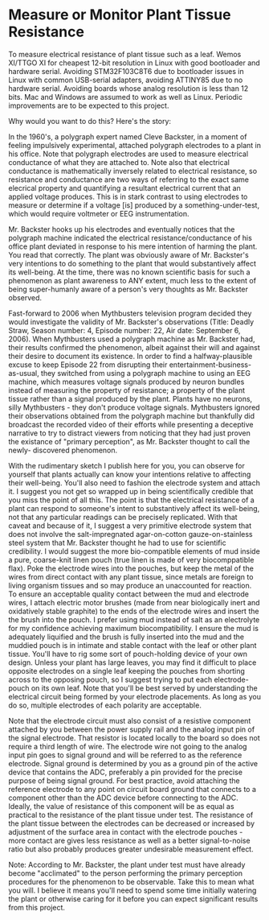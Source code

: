 # Measure or Monitor Plant Tissue Resistance

To measure electrical resistance of plant tissue such as a leaf.  Wemos XI/TTGO XI for cheapest 12-bit resolution in 
Linux with good bootloader and hardware serial.  Avoiding STM32F103C8T6 due to bootloader issues in Linux with common 
USB-serial adapters, avoiding ATTINY85 due to no hardware serial.  Avoiding boards whose analog resolution is less than 
12 bits.  Mac and Windows are assumed to work as well as Linux.  Periodic improvements are to be expected to this 
project.

Why would you want to do this?  Here's the story:

In the 1960's, a polygraph expert named Cleve Backster, in a moment of feeling impulsively experimental, attached 
polygraph electrodes to a plant in his office.  Note that polygraph electrodes are used to measure electrical 
conductance of what they are attached to.  Note also that electrical conductance is mathematically inversely related to 
electrical resistance, so resistance and conductance are two ways of referring to the exact same elecrical property and 
quantifying a resultant electrical current that an applied voltage produces.  This is in stark contrast to using 
electrodes to measure or determine if a voltage [is] produced by a something-under-test, which would require voltmeter 
or EEG instrumentation.

Mr. Backster hooks up his electrodes and eventually notices that the polygraph machine indicated the electrical
resistance/conductance of his office plant deviated in response to his mere intention of harming the plant.  You read 
that correctly.  The plant was obviously aware of Mr. Backster's very intentions to do something to the plant that would 
substantively affect its well-being.  At the time, there was no known scientific basis for such a phenomenon as plant 
awareness to ANY extent, much less to the extent of being super-humanly aware of a person's very thoughts as Mr. 
Backster observed.

Fast-forward to 2006 when Mythbusters television program decided they would investigate the validity of Mr. Backster's 
observations (Title: Deadly Straw, Season number: 4, Episode number: 22, Air date: September 6, 2006).  When Mythbusters
used a polygraph machine as Mr. Backster had, their results confirmed the phenomenon, albeit against their will and 
against their desire to document its existence.  In order to find a halfway-plausible excuse to keep Episode 22 from 
disrupting their entertainment-business-as-usual, they switched from using a polygraph machine to using an EEG machine, 
which measures voltage signals produced by neuron bundles instead of measuring the property of resistance; a property
of the plant tissue rather than a signal produced by the plant.  Plants have no neurons, silly Mythbusters - they don't
produce voltage signals.  Mythbusters ignored their observations obtained from the polygraph machine but thankfully did 
broadcast the recorded video of their efforts while presenting a deceptive narrative to try to distract viewers from 
noticing that they had just proven the existance of "primary perception", as Mr. Backster thought to call the newly-
discovered phenomenon.

With the rudimentary sketch I publish here for you, you can observe for yourself that plants actually can know your 
intentions relative to affecting their well-being.  You'll also need to fashion the electrode system and attach it.  I 
suggest you not get so wrapped up in being scientifically credible that you miss the point of all this.  The point is 
that the electrical resistance of a plant can respond to someone's intent to substantively affect its well-being, not 
that any particular readings can be precisely replicated.  With that caveat and because of it, I suggest a very 
primitive electrode system that does not involve the salt-impregnated agar-on-cotton gauze-on-stainless steel system 
that Mr. Backster thought he had to use for scientific credibility.  I would suggest the more bio-compatible elements of 
mud inside a pure, coarse-knit linen pouch (true linen is made of very biocomppatible flax).  Poke the electrode wires 
into the pouches, but keep the metal of the wires from direct contact with any plant tissue, since metals are foreign to 
living organism tissues and so may produce an unaccounted for reaction.  To ensure an acceptable quality contact between 
the mud and electrode wires, I attach electric motor brushes (made from near biologically inert and oxidatively stable 
graphite) to the ends of the electrode wires and insert the the brush into the pouch. I prefer using mud instead of salt 
as an electrolyte for my confidence achieving maximum biocompatibility.  I ensure the mud is adequately liquified and 
the brush is fully inserted into the mud and the muddied pouch is in intimate and stable contact with the leaf or other 
plant tissue.  You'll have to rig some sort of pouch-holding device of your own design.  Unless your plant has large 
leaves, you may find it difficult to place opposite electrodes on a single leaf keeping the pouches from shorting across
to the opposing pouch, so I suggest trying to put each electrode-pouch on its own leaf.  Note that you'll be best served
by understanding the electrical circuit being formed by your electrode placements.  As long as you do so, multiple 
electrodes of each polarity are acceptable.

Note that the electrode circuit must also consist of a resistive component attached by you between the power supply rail 
and the analog input pin of the signal electrode.  That resistor is located locally to the board so does not require 
a third length of wire. The electrode wire not going to the analog input pin goes to signal ground and will be referred 
to as the reference electrode.  Signal ground is determined by you as a ground pin of the active device that contains 
the ADC, preferably a pin provided for the precise purpose of being  signal ground.  For best practice, avoid attaching 
the reference electrode to any point on circuit board ground that connects to a component other than the ADC device 
before connecting to the ADC.  Ideally, the value of resistance of this component will be as equal as practical to the 
resistance of the plant tissue under test.  The resistance of the plant tissue between the electrodes can be decreased 
or increased by adjustment of the surface area in contact with the electrode pouches - more contact are gives less 
resistance as well as a better signal-to-noise ratio but also probably produces greater undesirable measurement effect.

Note: According to Mr. Backster, the plant under test must have already become "acclimated" to the person performing the
primary perception procedures for the phenomenon to be observable.  Take this to mean what you will.  I believe it means 
you'll need to spend some time initially watering the plant or otherwise caring for it before you can expect significant 
results from this project.
